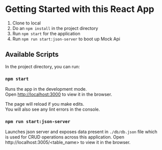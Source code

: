# Getting Started with this React App

1) Clone to local
2) Do an `npm install` in the project directory
3) Run `npm start` for the application
4) Run `npm run start:json-server` to boot up Mock Api

## Available Scripts

In the project directory, you can run:

### `npm start`

Runs the app in the development mode.\
Open [http://localhost:3000](http://localhost:3000) to view it in the browser.

The page will reload if you make edits.\
You will also see any lint errors in the console.

### `npm run start:json-server`

Launches json server and exposes data present in `./db/db.json` file which is used for CRUD operations across this application.
Open http://localhost:3005/<table_name> to view it in the browser.


